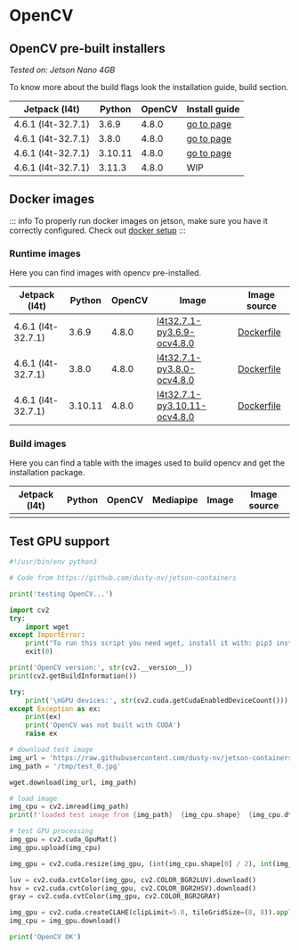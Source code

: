 # OpenCV

## OpenCV pre-built installers

_Tested on: Jetson Nano 4GB_

To know more about the build flags look the installation guide, build section.

| Jetpack (l4t)      | Python  | OpenCV | Install guide                                                                 |
|--------------------|---------|--------|-------------------------------------------------------------------------------|
| 4.6.1 (l4t-32.7.1) | 3.6.9   | 4.8.0  | [go to page](/libraries/opencv/l4t32.7.1/py3.6.9#opencv-4-8-0-installation)   |
| 4.6.1 (l4t-32.7.1) | 3.8.0   | 4.8.0  | [go to page](/libraries/opencv/l4t32.7.1/py3.8.0#opencv-4-8-0-installation)   |
| 4.6.1 (l4t-32.7.1) | 3.10.11 | 4.8.0  | [go to page](/libraries/opencv/l4t32.7.1/py3.10.11#opencv-4-8-0-installation) |
| 4.6.1 (l4t-32.7.1) | 3.11.3  | 4.8.0  | WIP                                                                           |

## Docker images

::: info
To properly run docker images on jetson, make sure you have it correctly configured. Check
out [docker setup](/getting-started/docker)
:::

### Runtime images

Here you can find images with opencv pre-installed.

| Jetpack (l4t)      | Python  | OpenCV | Image                                                                                                                                        | Image source                                                                                                                 |
|--------------------|---------|--------|----------------------------------------------------------------------------------------------------------------------------------------------|------------------------------------------------------------------------------------------------------------------------------|
| 4.6.1 (l4t-32.7.1) | 3.6.9   | 4.8.0  | [l4t32.7.1-py3.6.9-ocv4.8.0](https://github.com/lanzani/jetson-libraries/pkgs/container/opencv/159649283?tag=l4t32.7.1-py3.6.9-ocv4.8.0)     | [Dockerfile](https://github.com/lanzani/jetson-libraries/blob/main/libraries/opencv/l4t32.7.1/py3.6.9/ocv4.8.0/Dockerfile)   |
| 4.6.1 (l4t-32.7.1) | 3.8.0   | 4.8.0  | [l4t32.7.1-py3.8.0-ocv4.8.0](https://github.com/lanzani/jetson-libraries/pkgs/container/opencv/160202671?tag=l4t32.7.1-py3.8.0-ocv4.8.0)     | [Dockerfile](https://github.com/lanzani/jetson-libraries/blob/main/libraries/opencv/l4t32.7.1/py3.8.0/ocv4.8.0/Dockerfile)   |
| 4.6.1 (l4t-32.7.1) | 3.10.11 | 4.8.0  | [l4t32.7.1-py3.10.11-ocv4.8.0](https://github.com/lanzani/jetson-libraries/pkgs/container/opencv/160219897?tag=l4t32.7.1-py3.10.11-ocv4.8.0) | [Dockerfile](https://github.com/lanzani/jetson-libraries/blob/main/libraries/opencv/l4t32.7.1/py3.10.11/ocv4.8.0/Dockerfile) |

### Build images

Here you can find a table with the images used to build opencv and get the installation package.

| Jetpack (l4t) | Python | OpenCV | Mediapipe | Image | Image source |
|---------------|--------|--------|-----------|-------|--------------|
|               |        |        |           |       |              |

## Test GPU support

```python
#!/usr/bin/env python3

# Code from https://github.com/dusty-nv/jetson-containers

print('testing OpenCV...')

import cv2
try:
    import wget
except ImportError:
    print("To run this script you need wget, install it with: pip3 install wget")
    exit(0)

print('OpenCV version:', str(cv2.__version__))
print(cv2.getBuildInformation())

try:
    print('\nGPU devices:', str(cv2.cuda.getCudaEnabledDeviceCount()))
except Exception as ex:
    print(ex)
    print('OpenCV was not built with CUDA')
    raise ex

# download test image
img_url = 'https://raw.githubusercontent.com/dusty-nv/jetson-containers/59f840abbb99f22914a7b2471da829b3dd56122e/test/data/test_0.jpg'
img_path = '/tmp/test_0.jpg'

wget.download(img_url, img_path)

# load image
img_cpu = cv2.imread(img_path)
print(f'loaded test image from {img_path}  {img_cpu.shape}  {img_cpu.dtype}')

# test GPU processing
img_gpu = cv2.cuda_GpuMat()
img_gpu.upload(img_cpu)

img_gpu = cv2.cuda.resize(img_gpu, (int(img_cpu.shape[0] / 2), int(img_cpu.shape[1] / 2)))

luv = cv2.cuda.cvtColor(img_gpu, cv2.COLOR_BGR2LUV).download()
hsv = cv2.cuda.cvtColor(img_gpu, cv2.COLOR_BGR2HSV).download()
gray = cv2.cuda.cvtColor(img_gpu, cv2.COLOR_BGR2GRAY)

img_gpu = cv2.cuda.createCLAHE(clipLimit=5.0, tileGridSize=(8, 8)).apply(gray, cv2.cuda_Stream.Null())
img_cpu = img_gpu.download()

print('OpenCV OK')
```

